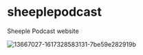 # sheeplepodcast
Sheeple Podcast website

![13667027-1617328583131-7be59e282919b](https://user-images.githubusercontent.com/16199753/130304967-383ed652-e58b-4c24-8643-bf2a7b2f4f23.jpg)

